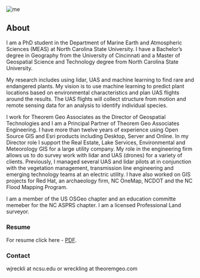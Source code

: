 ![me](https://wjreckli.github.io/ncsu/images/me_2.jpg)
## About

I am a PhD student in the Department of Marine Earth and Atmospheric Sciences (MEAS) at North Carolina State University.  I have a Bachelor’s degree in Geography from the University of Cincinnati and a Master of Geospatial Science and Technology degree from North Carolina State University.  

My research includes using lidar, UAS and machine learning to find rare and endangered plants.  My vision is to use machine learning to predict plant locations based on environmental characteristics and plan UAS flights around the results.  The UAS flights will collect structure from motion and remote sensing data for an analysis to identify individual species.

I work for Theorem Geo Associates as the Director of Geospatial Technologies and I am a Principal Partner of Theorem Geo Associates Engineering.  I have more than twelve years of experience using Open Source GIS and Esri products including Desktop, Server and Online.  In my Director role I support the Real Estate, Lake Services, Environmental and Meteorology GIS for a large utility company.  My role in the engineering firm allows us to do survey work with lidar and UAS (drones) for a variety of clients.  Previously, I managed several UAS and lidar pilots at in conjunction with the vegetation management, transmission line engineering and emerging technology teams at an electric utility.  I have also worked on GIS projects for Red Hat, an archaeology firm, NC OneMap, NCDOT and the NC Flood Mapping Program.

I am a member of the US OSGeo chapter and an education committe memeber for the NC ASPRS chapter.  I am a licensed Professional Land surveyor.

### Resume

For resume click here -  [PDF](https://wjreckli.github.io/ncsu/images/Reckling_Res.pdf).

### Contact
wjreckli at ncsu.edu or wreckling at theoremgeo.com
